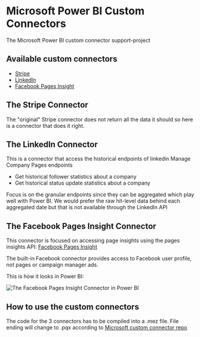 # Microsoft Power BI Custom Connectors
The Microsoft Power BI custom connector support-project

## Available custom connectors
* [Stripe](#the-stripe-connector)
* [LinkedIn](#the-linkedin-connector)
* [Facebook Pages Insight](#the-facebook-pages-insight-connector)

## The Stripe Connector

The "original" Stripe connector does not return all the data it should so here is a connector that does it right.

## The LinkedIn Connector

This is a connector that access the historical endpoints of linkedin Manage Company Pages endpoints

- Get historical follower statistics about a company
- Get historical status update statistics about a company

Focus is on the granular endpoints since they can be aggregated which play well with Power BI.
We would prefer the raw hit-level data behind each aggregated date but that is not available through the LinkedIn API

## The Facebook Pages Insight Connector

This connector is focused on accessing page insights using the pages insights API: [Facebook Pages Insight][fb_pages_insights]

The built-in Facebook connector provides access to Facebook user profile, not pages or campaign manager ads.

This is how it looks in Power BI:

<img src="https://github.com/mbilling/PBIConnectors/blob/master/img/fb_pages_insights_navigator_shot.PNG" alt="The Facebook Pages Insight Connector in Power BI" title="The Facebook Pages Insight Connector in Power BI"/>


## How to use the custom connectors

The code for the 3 connectors has to be compiled into a .mez file. File ending will change to .pqx according to [Microsoft custom connector repo][ms_repo]


[fb_pages_insights]: https://developers.facebook.com/docs/graph-api/reference/page/insights
[fb_pages_insights_navigator_shot]: https://github.com/mbilling/PBIConnectors/blob/master/img/fb_pages_insights_navigator_shot.PNG
[ms_repo]: https://github.com/Microsoft/DataConnectors
